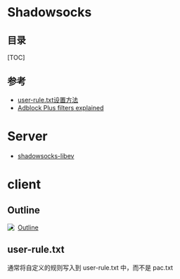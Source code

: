 # Shadowsocks

## 目录

[TOC]

## 参考

- [user-rule.txt设置方法](https://blog.keyboardman.fun/mark/315.html)
- [Adblock Plus filters explained](https://adblockplus.org/en/filter-cheatsheet)

# Server

- [shadowsocks-libev](https://github.com/shadowsocks/shadowsocks-libev)

# client

## Outline

<img src="https://getoutline.org/modern/img/outline-horizontal-white-new.svg" align='left'  />

- [Outline](https://getoutline.org/zh-CN/home)



## user-rule.txt

通常将自定义的规则写入到 user-rule.txt 中，而不是 pac.txt

## 

